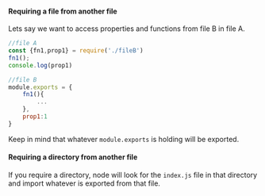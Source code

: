 #### Requiring a file from another file
Lets say we want to access properties and functions from file B in file A. 
```js
//file A
const {fn1,prop1} = require('./fileB')
fn1();
console.log(prop1)
```
```js
//file B
module.exports = {
	fn1(){
		...
	},
	prop1:1
}
```
Keep in mind that whatever `module.exports` is holding will be exported.

#### Requiring a directory from another file
If you require a directory, node will look for the `index.js` file in that directory and import whatever is exported from that file.




